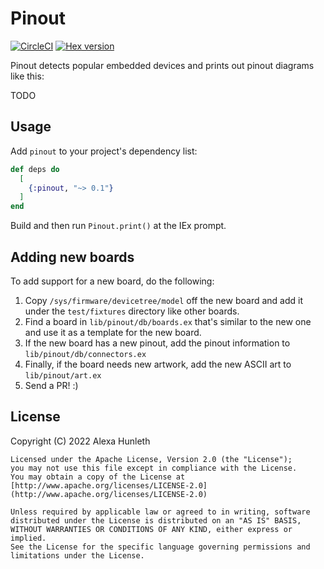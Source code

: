 # Pinout

[![CircleCI](https://circleci.com/gh/cavocado/pinout.svg?style=svg)](https://circleci.com/gh/cavocado/pinout)
[![Hex version](https://img.shields.io/hexpm/v/pinout.svg "Hex version")](https://hex.pm/packages/pinout)

Pinout detects popular embedded devices and prints out pinout diagrams like
this:

TODO

## Usage

Add `pinout` to your project's dependency list:

```elixir
def deps do
  [
    {:pinout, "~> 0.1"}
  ]
end
```

Build and then run `Pinout.print()` at the IEx prompt.

## Adding new boards

To add support for a new board, do the following:

1. Copy `/sys/firmware/devicetree/model` off the new board and add it under the
   `test/fixtures` directory like other boards.
2. Find a board in `lib/pinout/db/boards.ex` that's similar to the new one and
   use it as a template for the new board.
3. If the new board has a new pinout, add the pinout information to
   `lib/pinout/db/connectors.ex`
4. Finally, if the board needs new artwork, add the new ASCII art to
   `lib/pinout/art.ex`
5. Send a PR! :)

## License

Copyright (C) 2022 Alexa Hunleth

    Licensed under the Apache License, Version 2.0 (the "License");
    you may not use this file except in compliance with the License.
    You may obtain a copy of the License at [http://www.apache.org/licenses/LICENSE-2.0](http://www.apache.org/licenses/LICENSE-2.0)

    Unless required by applicable law or agreed to in writing, software
    distributed under the License is distributed on an "AS IS" BASIS,
    WITHOUT WARRANTIES OR CONDITIONS OF ANY KIND, either express or implied.
    See the License for the specific language governing permissions and
    limitations under the License.


